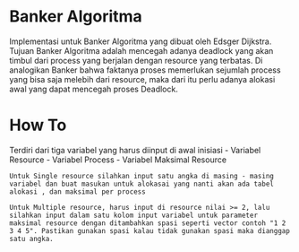 # Banker Algoritma
 Implementasi untuk Banker Algoritma yang dibuat oleh Edsger Dijkstra. Tujuan Banker Algoritma adalah mencegah adanya deadlock yang akan timbul dari process yang berjalan dengan resource yang terbatas. Di analogikan Banker bahwa faktanya proses memerlukan sejumlah process yang bisa saja melebih dari resource, maka dari itu perlu adanya alokasi awal yang dapat mencegah proses Deadlock.

 # How To
Terdiri dari tiga variabel yang harus diinput di awal inisiasi 
    - Variabel Resource
    - Variabel Process
    - Variabel Maksimal Resource

    Untuk Single resource silahkan input satu angka di masing - masing variabel dan buat masukan untuk alokasai yang nanti akan ada tabel alokasi , dan maksimal per process

    Untuk Multiple resource, harus input di resource nilai >= 2, lalu silahkan input dalam satu kolom input variabel untuk parameter maksimal resource dengan ditambahkan spasi seperti vector contoh "1 2 3 4 5". Pastikan gunakan spasi kalau tidak gunakan spasi maka dianggap satu angka.


